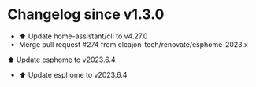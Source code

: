 # Changelog since v1.3.0
- ⬆️ Update home-assistant/cli to v4.27.0 
- Merge pull request #274 from elcajon-tech/renovate/esphome-2023.x

⬆️ Update esphome to v2023.6.4 
- ⬆️ Update esphome to v2023.6.4 
